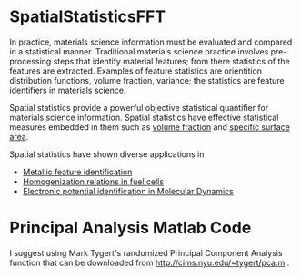 SpatialStatisticsFFT
====================

In practice, materials science information must be evaluated and compared in a statistical manner.  Traditional materials science practice involves pre-processing steps that identify material features; from there statistics of the features are extracted.  Examples of feature statistics are orientition distribution functions, volume fraction, variance; the statistics are feature identifiers in materials science. 

Spatial statistics provide a powerful objective statistical quantifier for materials science information.  Spatial statistics have effective statistical measures embedded in them such as [volume fraction]() and [specific surface area]().  

Spatial statistics have shown diverse applications in

* [Metallic feature identification](http://www.sciencedirect.com/science/article/pii/S1359645411004654)
* [Homogenization relations in fuel cells](http://scholar.google.com/citations?view_op=view_citation&hl=en&user=OWGKu6wAAAAJ&citation_for_view=OWGKu6wAAAAJ:zYLM7Y9cAGgC)
* [Electronic potential identification in Molecular Dynamics](http://tonyfast.com/Atomic-Positions/2014/05/15/Feature-Identifaction-in-Molecular-Dynamics-Potential-Comparisons.html)


Principal Analysis Matlab Code
==============================
I suggest using Mark Tygert's randomized Principal Component Analysis function that can be downloaded from http://cims.nyu.edu/~tygert/pca.m . 



